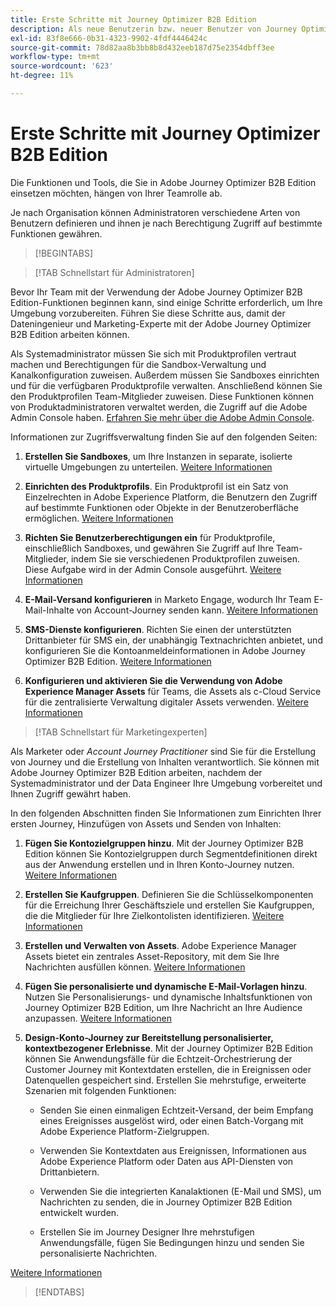 ```yaml
---
title: Erste Schritte mit Journey Optimizer B2B Edition
description: Als neue Benutzerin bzw. neuer Benutzer von Journey Optimizer B2B Edition erfahren Sie mehr über die Schlüsselbereiche für die ersten Schritte.
exl-id: 83f8e666-0b31-4323-9902-4fdf4446424c
source-git-commit: 78d82aa8b3bb8b8d432eeb187d75e2354dbff3ee
workflow-type: tm+mt
source-wordcount: '623'
ht-degree: 11%

---
```


# Erste Schritte mit Journey Optimizer B2B Edition

Die Funktionen und Tools, die Sie in Adobe Journey Optimizer B2B Edition einsetzen möchten, hängen von Ihrer Teamrolle ab.

Je nach Organisation können Administratoren verschiedene Arten von Benutzern definieren und ihnen je nach Berechtigung Zugriff auf bestimmte Funktionen gewähren.

>[!BEGINTABS]

>[!TAB Schnellstart für Administratoren]

Bevor Ihr Team mit der Verwendung der Adobe Journey Optimizer B2B Edition-Funktionen beginnen kann, sind einige Schritte erforderlich, um Ihre Umgebung vorzubereiten. Führen Sie diese Schritte aus, damit der Dateningenieur und Marketing-Experte mit der Adobe Journey Optimizer B2B Edition arbeiten können.

Als Systemadministrator müssen Sie sich mit Produktprofilen vertraut machen und Berechtigungen für die Sandbox-Verwaltung und Kanalkonfiguration zuweisen. Außerdem müssen Sie Sandboxes einrichten und für die verfügbaren Produktprofile verwalten. Anschließend können Sie den Produktprofilen Team-Mitglieder zuweisen. Diese Funktionen können von Produktadministratoren verwaltet werden, die Zugriff auf die Adobe Admin Console haben. [Erfahren Sie mehr über die Adobe Admin Console](https://helpx.adobe.com/de/enterprise/using/admin-console.html).

Informationen zur Zugriffsverwaltung finden Sie auf den folgenden Seiten:

1. **Erstellen Sie Sandboxes**, um Ihre Instanzen in separate, isolierte virtuelle Umgebungen zu unterteilen. [Weitere Informationen](https://experienceleague.adobe.com/en/docs/experience-platform/sandbox/home#understanding-sandboxes)

1. **Einrichten des Produktprofils**. Ein Produktprofil ist ein Satz von Einzelrechten in Adobe Experience Platform, die Benutzern den Zugriff auf bestimmte Funktionen oder Objekte in der Benutzeroberfläche ermöglichen. [Weitere Informationen](../admin/user-management.md#create-the-marketo-engage-product-profile)

1. **Richten Sie Benutzerberechtigungen ein** für Produktprofile, einschließlich Sandboxes, und gewähren Sie Zugriff auf Ihre Team-Mitglieder, indem Sie sie verschiedenen Produktprofilen zuweisen. Diese Aufgabe wird in der Admin Console ausgeführt. [Weitere Informationen](../admin/user-management.md#create-a-user-group)

1. **E-Mail-Versand konfigurieren** in Marketo Engage, wodurch Ihr Team E-Mail-Inhalte von Account-Journey senden kann. [Weitere Informationen](https://experienceleague.adobe.com/en/docs/marketo/using/getting-started/initial-setup/setup-steps#ensure-email-deliverability)

1. **SMS-Dienste konfigurieren**. Richten Sie einen der unterstützten Drittanbieter für SMS ein, der unabhängig Textnachrichten anbietet, und konfigurieren Sie die Kontoanmeldeinformationen in Adobe Journey Optimizer B2B Edition. [Weitere Informationen](../content/sms-authoring.md#create-a-new-api-credentials-for-an-sms-service-provider)

1. **Konfigurieren und aktivieren Sie die Verwendung von Adobe Experience Manager Assets** für Teams, die Assets als c-Cloud Service für die zentralisierte Verwaltung digitaler Assets verwenden. [Weitere Informationen](../admin/configure-aem-repositories.md)

>[!TAB Schnellstart für Marketingexperten]

Als Marketer oder _Account Journey Practitioner_ sind Sie für die Erstellung von Journey und die Erstellung von Inhalten verantwortlich. Sie können mit Adobe Journey Optimizer B2B Edition arbeiten, nachdem der Systemadministrator und der Data Engineer Ihre Umgebung vorbereitet und Ihnen Zugriff gewährt haben.

In den folgenden Abschnitten finden Sie Informationen zum Einrichten Ihrer ersten Journey, Hinzufügen von Assets und Senden von Inhalten:

1. **Fügen Sie Kontozielgruppen hinzu**. Mit der Journey Optimizer B2B Edition können Sie Kontozielgruppen durch Segmentdefinitionen direkt aus der Anwendung erstellen und in Ihren Konto-Journey nutzen. [Weitere Informationen](../audiences/account-audience-overview.md)

1. **Erstellen Sie Kaufgruppen**. Definieren Sie die Schlüsselkomponenten für die Erreichung Ihrer Geschäftsziele und erstellen Sie Kaufgruppen, die die Mitglieder für Ihre Zielkontolisten identifizieren. [Weitere Informationen](../buying-groups/buying-groups-overview.md)

1. **Erstellen und Verwalten von Assets**. Adobe Experience Manager Assets bietet ein zentrales Asset-Repository, mit dem Sie Ihre Nachrichten ausfüllen können. [Weitere Informationen](../content/assets-overview.md)

1. **Fügen Sie personalisierte und dynamische E-Mail-Vorlagen hinzu**. Nutzen Sie Personalisierungs- und dynamische Inhaltsfunktionen von Journey Optimizer B2B Edition, um Ihre Nachricht an Ihre Audience anzupassen. [Weitere Informationen](../content/email-templates.md)

1. **Design-Konto-Journey zur Bereitstellung personalisierter, kontextbezogener Erlebnisse**. Mit der Journey Optimizer B2B Edition können Sie Anwendungsfälle für die Echtzeit-Orchestrierung der Customer Journey mit Kontextdaten erstellen, die in Ereignissen oder Datenquellen gespeichert sind. Erstellen Sie mehrstufige, erweiterte Szenarien mit folgenden Funktionen:

   * Senden Sie einen einmaligen Echtzeit-Versand, der beim Empfang eines Ereignisses ausgelöst wird, oder einen Batch-Vorgang mit Adobe Experience Platform-Zielgruppen.

   * Verwenden Sie Kontextdaten aus Ereignissen, Informationen aus Adobe Experience Platform oder Daten aus API-Diensten von Drittanbietern.

   * Verwenden Sie die integrierten Kanalaktionen (E-Mail und SMS), um Nachrichten zu senden, die in Journey Optimizer B2B Edition entwickelt wurden.

   * Erstellen Sie im Journey Designer Ihre mehrstufigen Anwendungsfälle, fügen Sie Bedingungen hinzu und senden Sie personalisierte Nachrichten.

[Weitere Informationen](../journeys/journey-overview.md)

>[!ENDTABS]
